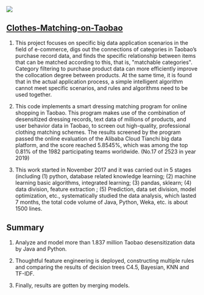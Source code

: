 ![](https://img.shields.io/badge/license-Apache%202-blue)

## [Clothes-Matching-on-Taobao](https://tianchi.aliyun.com/competition/entrance/231575/introduction "Tianchi")
1. This project focuses on specific big data application scenarios in the field of e-commerce, digs out the connections of categories in Taobao’s purchase record data, and finds the specific relationship between items that can be matched according to this, that is, "matchable categories". Category filtering to purchase product data can more efficiently improve the collocation degree between products. At the same time, it is found that in the actual application process, a simple intelligent algorithm cannot meet specific scenarios, and rules and algorithms need to be used together.

2. This code implements a smart dressing matching program for online shopping in Taobao. This program makes use of the combination of desensitized dressing records, text data of millions of products, and user behavior data in Taobao, to screen out high-quality, professional clothing matching schemes. The results screened by the program passed the online evaluation of the Alibaba Cloud Tianchi big data platform, and the score reached 5.8545%, which was among the top 0.81% of the 1982 participating teams worldwide. (No.17 of 2523 in year 2019)

3. This work started in November 2017 and it was carried out in 5 stages (including (1) python, database related knowledge learning; (2) machine learning basic algorithms, integrated learning; (3) pandas, sklearn; (4) data division, feature extraction ; (5) Prediction, data set division, model optimization, etc., systematically studied the data analysis, which lasted 7 months, the total code volume of Java, Python, Weka, etc. is about 1500 lines.

## Summary
1. Analyze and model more than 1.837 million Taobao desensitization data by Java and Python. 

2. Thoughtful feature engineering is deployed, constructing multiple rules and comparing the results of decision trees C4.5, Bayesian, KNN and TF-IDF. 

3. Finally, results are gotten by merging models.
